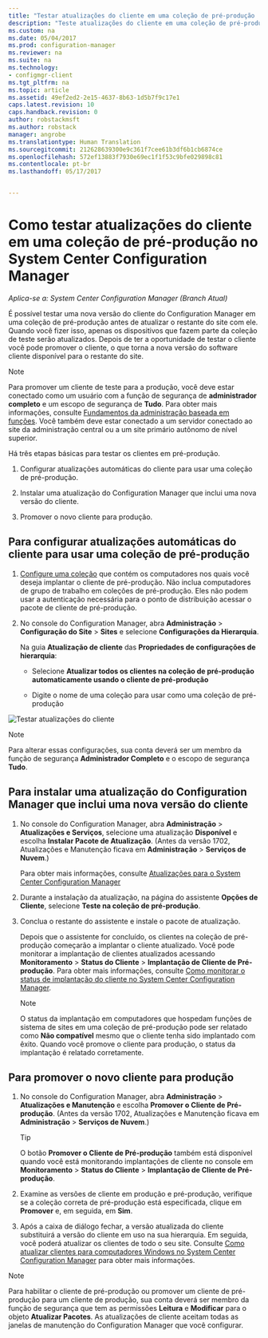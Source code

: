 ```yaml
---
title: "Testar atualizações do cliente em uma coleção de pré-produção | Microsoft Docs"
description: "Teste atualizações do cliente em uma coleção de pré-produção no System Center Configuration Manager."
ms.custom: na
ms.date: 05/04/2017
ms.prod: configuration-manager
ms.reviewer: na
ms.suite: na
ms.technology:
- configmgr-client
ms.tgt_pltfrm: na
ms.topic: article
ms.assetid: 49ef2ed2-2e15-4637-8b63-1d5b7f9c17e1
caps.latest.revision: 10
caps.handback.revision: 0
author: robstackmsft
ms.author: robstack
manager: angrobe
ms.translationtype: Human Translation
ms.sourcegitcommit: 212628639300e9c361f7cee61b3df6b1cb6874ce
ms.openlocfilehash: 572ef13883f7930e69ec1f1f53c9bfe029898c81
ms.contentlocale: pt-br
ms.lasthandoff: 05/17/2017


---
```

# <a name="how-to-test-client-upgrades-in-a-pre-production-collection-in-system-center-configuration-manager"></a>Como testar atualizações do cliente em uma coleção de pré-produção no System Center Configuration Manager

*Aplica-se a: System Center Configuration Manager (Branch Atual)*

É possível testar uma nova versão do cliente do Configuration Manager em uma coleção de pré-produção antes de atualizar o restante do site com ele.  Quando você fizer isso, apenas os dispositivos que fazem parte da coleção de teste serão atualizados. Depois de ter a oportunidade de testar o cliente você pode promover o cliente, o que torna a nova versão do software cliente disponível para o restante do site.

> [!NOTE]
> Para promover um cliente de teste para a produção, você deve estar conectado como um usuário com a função de segurança de **administrador completo** e um escopo de segurança de **Tudo**. Para obter mais informações, consulte [Fundamentos da administração baseada em funções](/sccm/core/understand/fundamentals-of-role-based-administration). Você também deve estar conectado a um servidor conectado ao site da administração central ou a um site primário autônomo de nível superior.

 Há três etapas básicas para testar os clientes em pré-produção.  

1.  Configurar atualizações automáticas do cliente para usar uma coleção de pré-produção.  

2.  Instalar uma atualização do Configuration Manager que inclui uma nova versão do cliente.  

3.  Promover o novo cliente para produção.  

##  <a name="to-configure-automatic-client-upgrades-to-use-a-pre-production-collection"></a>Para configurar atualizações automáticas do cliente para usar uma coleção de pré-produção  

1. [Configure uma coleção](..\collections\create-collections.md) que contém os computadores nos quais você deseja implantar o cliente de pré-produção. Não inclua computadores de grupo de trabalho em coleções de pré-produção. Eles não podem usar a autenticação necessária para o ponto de distribuição acessar o pacote de cliente de pré-produção.   

1.  No console do Configuration Manager, abra **Administração** > **Configuração do Site** > **Sites** e selecione **Configurações da Hierarquia**.  

     Na guia **Atualização de cliente** das **Propriedades de configurações de hierarquia**:  

    -   Selecione **Atualizar todos os clientes na coleção de pré-produção automaticamente usando o cliente de pré-produção**  

    -   Digite o nome de uma coleção para usar como uma coleção de pré-produção  

![Testar atualizações do cliente](media/test-client-upgrades.png)

>[!NOTE]
>Para alterar essas configurações, sua conta deverá ser um membro da função de segurança **Administrador Completo** e o escopo de segurança **Tudo**.


##  <a name="to-install-a-configuration-manager-update-that-includes-a-new-version-of-the-client"></a>Para instalar uma atualização do Configuration Manager que inclui uma nova versão do cliente  

1.  No console do Configuration Manager, abra **Administração** > **Atualizações e Serviços**, selecione uma atualização **Disponível** e escolha **Instalar Pacote de Atualização**. (Antes da versão 1702, Atualizações e Manutenção ficava em **Administração** > **Serviços de Nuvem**.)

     Para obter mais informações, consulte [Atualizações para o System Center Configuration Manager](../../../../core/servers/manage/updates.md)  

2.  Durante a instalação da atualização, na página do assistente **Opções de Cliente**, selecione **Teste na coleção de pré-produção**.  

3.  Conclua o restante do assistente e instale o pacote de atualização.  

     Depois que o assistente for concluído, os clientes na coleção de pré-produção começarão a implantar o cliente atualizado. Você pode monitorar a implantação de clientes atualizados acessando **Monitoramento** > **Status do Cliente** > **Implantação de Cliente de Pré-produção**. Para obter mais informações, consulte [Como monitorar o status de implantação do cliente no System Center Configuration Manager](../../../../core/clients/deploy/monitor-client-deployment-status.md).

    > [!NOTE]
    > O status da implantação em computadores que hospedam funções de sistema de sites em uma coleção de pré-produção pode ser relatado como **Não compatível** mesmo que o cliente tenha sido implantado com êxito. Quando você promove o cliente para produção, o status da implantação é relatado corretamente.

##  <a name="to-promote-the-new-client-to-production"></a>Para promover o novo cliente para produção  

1.  No console do Configuration Manager, abra **Administração** > **Atualizações e Manutenção** e escolha **Promover o Cliente de Pré-produção**. (Antes da versão 1702, Atualizações e Manutenção ficava em **Administração** > **Serviços de Nuvem**.)

    > [!TIP]
    > O botão **Promover o Cliente de Pré-produção** também está disponível quando você está monitorando implantações de cliente no console em **Monitoramento** > **Status do Cliente** > **Implantação de Cliente de Pré-produção**.

2.  Examine as versões de cliente em produção e pré-produção, verifique se a coleção correta de pré-produção está especificada, clique em **Promover** e, em seguida, em **Sim**.  

3.  Após a caixa de diálogo fechar, a versão atualizada do cliente substituirá a versão do cliente em uso na sua hierarquia. Em seguida, você poderá atualizar os clientes de todo o seu site. Consulte [Como atualizar clientes para computadores Windows no System Center Configuration Manager](../../../../core/clients/manage/upgrade/upgrade-clients-for-windows-computers.md) para obter mais informações.  

>[!NOTE]
>Para habilitar o cliente de pré-produção ou promover um cliente de pré-produção para um cliente de produção, sua conta deverá ser membro da função de segurança que tem as permissões **Leitura** e **Modificar** para o objeto **Atualizar Pacotes**.
>As atualizações de cliente aceitam todas as janelas de manutenção do Configuration Manager que você configurar.

